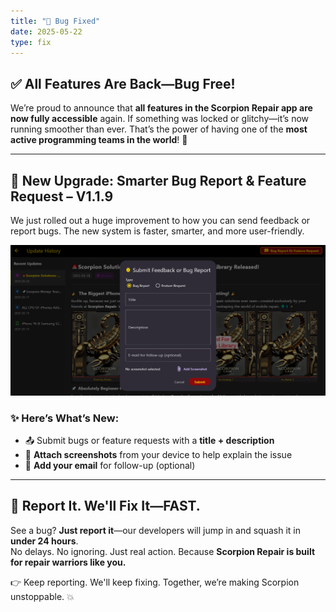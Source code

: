 ```yaml
---
title: "🐞 Bug Fixed"
date: 2025-05-22
type: fix
---
```


## ✅ **All Features Are Back—Bug Free!**

We’re proud to announce that **all features in the Scorpion Repair app are now fully accessible** again. If something was locked or glitchy—it’s now running smoother than ever. That’s the power of having one of the **most active programming teams in the world**! 💪

---

## 🔧 **New Upgrade: Smarter Bug Report & Feature Request – V1.1.9**

We just rolled out a huge improvement to how you can send feedback or report bugs. The new system is faster, smarter, and more user-friendly.

![Bug Report Button](https://raw.githubusercontent.com/adamw4950/scorpion-updates/898e1f74efd24a29e55534e1f5840485afadd96d/images/BugReport%20Button.PNG)

### ✨ **Here’s What’s New:**
- 📤 Submit bugs or feature requests with a **title + description**
- 📸 **Attach screenshots** from your device to help explain the issue
- 📧 **Add your email** for follow-up (optional)

---

## 🚀 **Report It. We'll Fix It—FAST.**

See a bug? **Just report it**—our developers will jump in and squash it in **under 24 hours**.  
No delays. No ignoring. Just real action. Because **Scorpion Repair is built for repair warriors like you.**

👉 Keep reporting. We'll keep fixing. Together, we’re making Scorpion unstoppable. 💥

